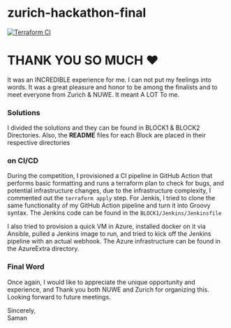 # zurich-hackathon-final
[![Terraform CI](https://github.com/samanxsy/zurich-hackathon-final/actions/workflows/tfcicd.yml/badge.svg)](https://github.com/samanxsy/zurich-hackathon-final/actions/workflows/tfcicd.yml)


# THANK YOU SO MUCH ❤️
It was an INCREDIBLE experience for me. I can not put my feelings into words. It was a great pleasure and honor to be among the finalists and to meet everyone from Zurich & NUWE. It meant A LOT To me.


### Solutions
I divided the solutions and they can be found in BLOCK1 & BLOCK2 Directories. Also, the **README** files for each Block are placed in their respective directories

### on CI/CD
During the competition, I provisioned a CI pipeline in GitHub Action that performs basic formatting and runs a terraform plan to check for bugs, and potential infrastructure changes, due to the infrastructure complexity, I commented out the `terraform apply` step. For Jenkis, I tried to clone the same functionality of my GitHub Action pipeline and turn it into Groovy syntax. The Jenkins code can be found in the `BLOCK1/Jenkins/Jenkinsfile`

I also tried to provision a quick VM in Azure, installed docker on it via Ansible, pulled a Jenkins image to run, and tried to kick off the Jenkins pipeline with an actual webhook. The Azure infrastructure can be found in the AzureExtra directory.


### Final Word
Once again, I would like to appreciate the unique opportunity and experience, and Thank you both NUWE and Zurich for organizing this. Looking forward to future meetings.  

Sincerely,  
Saman
